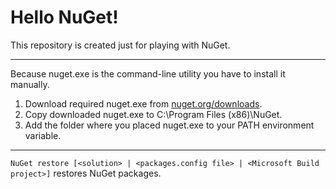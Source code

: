 # Hello NuGet!

This repository is created just for playing with NuGet.

***

Because nuget.exe is the command-line utility you have to install it manually.

1. Download required nuget.exe from [nuget.org/downloads](https://nuget.org/downloads).
2. Copy downloaded nuget.exe to C:\Program Files (x86)\NuGet.
3. Add the folder where you placed nuget.exe to your PATH environment variable.

***

`NuGet restore [<solution> | <packages.config file> | <Microsoft Build project>]` restores NuGet packages.
